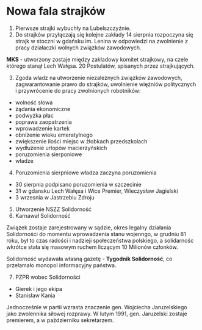 # Nowa fala strajków

1. Pierwsze strajki wybuchły na Lubelszczyźnie.
2. Do strajków przyłączają się kolejne zakłady 14 sierpnia rozpoczyna się strajk w stoczni w gdańsku im. Lenina w odpowiedzi na zwolnienie z pracy działaczki wolnych związków zawodowych.

**MKS** - utworzony zostaje między zakładowy komitet strajkowy, na czele którego stanął Lech Wałęsa.
20 Postulatów, spisanych przez strajkujących.

3. Zgoda władz na utworzenie niezależnych związków zawodowych, zagwarantowanie prawo do strajków, uwolnienie więźniów politycznych i przywrócenie do pracy zwolnionych robotników:
- wolność słowa
- żądania ekonomiczne
- podwyżka płac
- poprawa zaopatrzenia
- wprowadzenie kartek
- obniżenie wieku emeratylnego
- zwiększenie ilości miejsc w żłobkach przedszkolach
- wydłużenie urlopów macierzyńskich
- poruzomienia sierponiowe
- władze

4. Poruzomienia sierpniowe władza zaczyna poruzomienia
- 30 sierpnia podpisano poruzomienia w szczecinie
- 31 w gdansku Lech Wałęsa i Wice Premier, Wieczysław Jagielski
- 3 wrzesnia w Jastrzebiu Zdroju

5. Utworzenie NSZZ Solidorność
6. Karnawał Solidorność

Związek zostaje zarejestrowany w sądzie, okres legalny działania Solidorności do momentu wprowadzenia stanu wojenngo, w grudniu 81 roku, był to czas radości i nadzieji społeczeństwa polskiego, a solidarnośc wkrótce stała się masowym ruchem liczącym 10 Milionów członków.

Solidorność wydawała własną gazetę - **Tygodnik Solidorność**, co przełamało monopol informacyjny państwa.

7. PZPR wobec Solidorności
- Gierek i jego ekipa
- Stanisław Kania

Jednocześnie w partii wzrasta znaczenie gen. Wojciecha Jaruzelskiego jako zwolennika siłowej rozprawy.
W lutym 1991, gen. Jaruzelski zostaje premierem, a w październiku sekretarzem.

